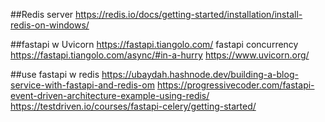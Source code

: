 ##Redis server
    https://redis.io/docs/getting-started/installation/install-redis-on-windows/

##fastapi w Uvicorn
    https://fastapi.tiangolo.com/
    fastapi concurrency
    https://fastapi.tiangolo.com/async/#in-a-hurry
    https://www.uvicorn.org/

##use fastapi w redis
    https://ubaydah.hashnode.dev/building-a-blog-service-with-fastapi-and-redis-om
    https://progressivecoder.com/fastapi-event-driven-architecture-example-using-redis/
    https://testdriven.io/courses/fastapi-celery/getting-started/
